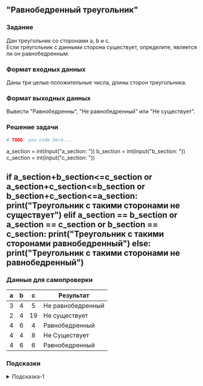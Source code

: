 ## "Равнобедренный треугольник"

### Задание

Дан треугольник со сторонами a, b и c. \
Если треугольник с данными сторона существует, определите, является ли он равнобедренным.

### Формат входных данных

Даны три целые положительные числа, длины сторон треугольника.

### Формат выходных данных

Вывести "Равнобедренны", "Не равнобедренный" или "Не существует".

### Решение задачи

```python
# TODO: you code here...
```
a_section = int(input("a_section: "))
b_section = int(input("b_section: "))
c_section = int(input("c_section: "))

if a_section+b_section<=c_section or a_section+c_section<=b_section or b_section+c_section<=a_section:
    print("Треугольник с такими сторонами не существует")
elif a_section == b_section or a_section == c_section or b_section == c_section:
        print("Треугольник с такими сторонами равнобедренный")
else:
        print("Треугольник с такими сторонами не равнобедренный")
---

### Данные для самопроверки

| a | b | c | Результат |
| :---: | :---: | :---: | --- |
|   3   |   4   |   5   | Не равнобедренный |
|   2   |   4   |   19   | Не существует |
|   4   |   6   |   4   | Равнобедренный |
|   4   |   4   |   8   | Не Существует |
|   4   |   6   |   6   | Равнобедренный |
### Подсказки

<details>
<summary>Подсказка-1</summary>
Треугольник существует только тогда, когда сумма длин любых его двух сторон больше третьей стороны.
</details>

